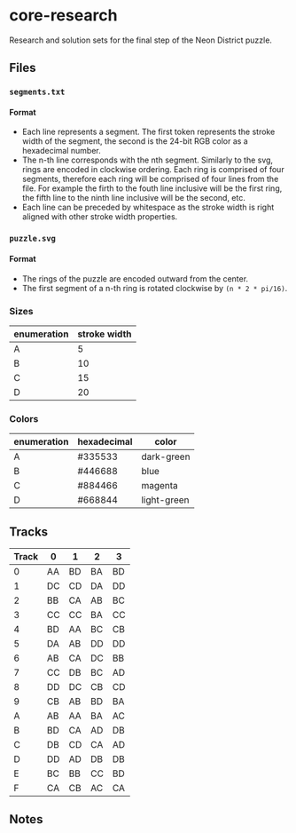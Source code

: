 # core-research

Research and solution sets for the final step of the Neon District puzzle.

## Files

### `segments.txt`

#### Format

- Each line represents a segment. The first token represents the stroke width of the segment, the second is the 24-bit RGB color as a hexadecimal number. 
- The n-th line corresponds with the nth segment. Similarly to the svg, rings are encoded in clockwise ordering. Each ring is comprised of four segments, therefore each ring will be comprised of four lines from the file. For example the firth to the fouth line inclusive will be the first ring, the fifth line to the ninth line inclusive will be the second, etc.
- Each line can be preceded by whitespace as the stroke width is right aligned with other stroke width properties.

### `puzzle.svg`

#### Format

- The rings of the puzzle are encoded outward from the center. 
- The first segment of a n-th ring is rotated clockwise by `(n * 2 * pi/16)`.

### Sizes

|enumeration|stroke width|
|-|-|
|A|5|
|B|10|
|C|15|
|D|20|

### Colors

|enumeration|hexadecimal|color|
|-----------|-----------|-----|
|A|#335533|dark-green|
|B|#446688|blue|
|C|#884466|magenta|
|D|#668844|light-green|

## Tracks

|Track|0|1|2|3|
|-|-|-|-|-|
|0|AA|BD|BA|BD|
|1|DC|CD|DA|DD|
|2|BB|CA|AB|BC|
|3|CC|CC|BA|CC|
|4|BD|AA|BC|CB|
|5|DA|AB|DD|DD|
|6|AB|CA|DC|BB|
|7|CC|DB|BC|AD|
|8|DD|DC|CB|CD|
|9|CB|AB|BD|BA|
|A|AB|AA|BA|AC|
|B|BD|CA|AD|DB|
|C|DB|CD|CA|AD|
|D|DD|AD|DB|DB|
|E|BC|BB|CC|BD|
|F|CA|CB|AC|CA|

## Notes
